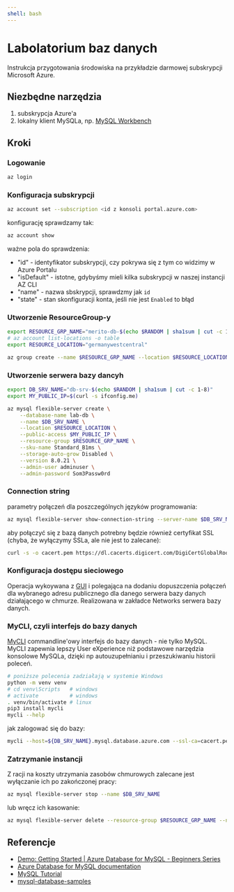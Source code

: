 ```yaml
---
shell: bash
---
```


# Labolatorium baz danych

Instrukcja przygotowania środowiska na przykładzie darmowej subskrypcji Microsoft Azure.

## Niezbędne narzędzia

1. subskrypcja Azure'a
2. lokalny klient MySQLa, np. [MySQL Workbench](https://www.mysql.com/products/workbench/)

## Kroki

### Logowanie

```sh {name=login background=false closeTerminalOnSuccess=false}
az login
```

### Konfiguracja subskrypcji

```sh {name=subscription background=false closeTerminalOnSuccess=false}
az account set --subscription <id z konsoli portal.azure.com>
```

konfigurację sprawdzamy tak:

```sh {name=account-check background=false closeTerminalOnSuccess=false}
az account show
```

ważne pola do sprawdzenia:
+ "id" - identyfikator subskrypcji, czy pokrywa się z tym co widzimy w Azure Portalu
+ "isDefault" - istotne, gdybyśmy mieli kilka subskrypcji w naszej instancji AZ CLI
+ "name" - nazwa sbskrypcji, sprawdzmy jak `id`
+ "state" - stan skonfiguracji konta, jeśli nie jest `Enabled` to błąd

### Utworzenie ResourceGroup-y

```sh {name=resource-grp background=false closeTerminalOnSuccess=false promptEnv=false}
export RESOURCE_GRP_NAME="merito-db-$(echo $RANDOM | sha1sum | cut -c 1-8)"
# az account list-locations -o table
export RESOURCE_LOCATION="germanywestcentral"

az group create --name $RESOURCE_GRP_NAME --location $RESOURCE_LOCATION
```

### Utworzenie serwera bazy dancyh

```sh {name=db-server background=false closeTerminalOnSuccess=false promptEnv=false}
export DB_SRV_NAME="db-srv-$(echo $RANDOM | sha1sum | cut -c 1-8)"
export MY_PUBLIC_IP=$(curl -s ifconfig.me)

az mysql flexible-server create \
    --database-name lab-db \
    --name $DB_SRV_NAME \
    --location $RESOURCE_LOCATION \
    --public-access $MY_PUBLIC_IP \
    --resource-group $RESOURCE_GRP_NAME \
    --sku-name Standard_B1ms \
    --storage-auto-grow Disabled \
    --version 8.0.21 \
    --admin-user adminuser \
    --admin-password Som3Passw0rd
```

### Connection string

parametry połączeń dla poszczególnych języków programowania:

```sh {name=db-server-connect background=false closeTerminalOnSuccess=false}
az mysql flexible-server show-connection-string --server-name $DB_SRV_NAME --admin-user=adminuser
```

aby połączyć się z bazą danych potrebny będzie również certyfikat SSL (chyba, że wyłączymy SSLa, ale nie jest to zalecane):

```sh {name=ssl-cert-get background=false closeTerminalOnSuccess=false}
curl -s -o cacert.pem https://dl.cacerts.digicert.com/DigiCertGlobalRootCA.crt.pem
```

### Konfiguracja dostępu sieciowego

Operacja wykoywana z [GUI](https://portal.azure.com/) i polegająca na dodaniu dopuszczenia połączeń dla wybranego adresu publicznego dla danego serwera bazy danych działającego w chmurze. Realizowana w zakładce Networks serwera bazy danych.

### MyCLI, czyli interfejs do bazy danych

[MyCLI](https://www.mycli.net/) commandline'owy interfejs do bazy danych - nie tylko MySQL. MyCLI zapewnia lepszy User eXperience niż podstawowe narzędzia konsolowe MySQLa, dzięki np autouzupełnianiu i przeszukiwaniu historii poleceń.

```sh {name=mycli-install background=false closeTerminalOnSuccess=false excludeFromRunAll=true}
# poniższe polecenia zadziałają w systemie Windows
python -m venv venv
# cd venv\Scripts   # windows
# activate          # windows
. venv/bin/activate # linux
pip3 install mycli
mycli --help
```

jak zalogować się do bazy:

```sh {name=mycli-login background=false closeTerminalOnSuccess=false excludeFromRunAll=true}
mycli --host=${DB_SRV_NAME}.mysql.database.azure.com --ssl-ca=cacert.pem --user=adminuser
```

### Zatrzymanie instancji

Z racji na koszty utrzymania zasobów chmurowych zalecane jest wyłączanie ich po zakończonej pracy:

```sh {name=db-server-stop background=false closeTerminalOnSuccess=false excludeFromRunAll=true}
az mysql flexible-server stop --name $DB_SRV_NAME
```

lub wręcz ich kasowanie:

```sh {name=db-server-delete background=false closeTerminalOnSuccess=false excludeFromRunAll=true}
az mysql flexible-server delete --resource-group $RESOURCE_GRP_NAME --name $DB_SRV_NAME
```

## Referencje

- [Demo: Getting Started | Azure Database for MySQL - Beginners Series](https://learn.microsoft.com/en-us/shows/azure-database-for-mysql-beginners-series/demo-getting-started)
- [Azure Database for MySQL documentation](https://learn.microsoft.com/en-us/azure/mysql/)
- [MySQL Tutorial](https://www.mysqltutorial.org/)
- [mysql-database-samples](https://github.com/Azure-Samples/mysql-database-samples)
